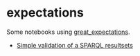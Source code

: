# expectations
Some notebooks using [great_expectations](https://greatexpectations.io/).

- [Simple validation of a SPARQL resultsets](validate-sparql-results.ipynb)
